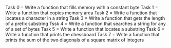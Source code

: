 Task 0 = Write a function that fills memory with a constant byte
Task 1 = Write a function that copies memory area
Task 2 = Write a function that locates a character in a string
Task 3 = Write a function that gets the length of a prefix substring
Tssk 4 = Write a function that searches a string for any of a set of bytes
Task 5 = Write a function that locates a substring
Task 6 = Write a function that prints the chessboard
Task 7 = Write a function that prints the sum of the two diagonals of a square matrix of integers
